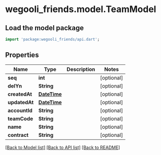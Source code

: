 # wegooli_friends.model.TeamModel

## Load the model package

```dart
import 'package:wegooli_friends/api.dart';
```

## Properties

| Name          | Type                        | Description | Notes      |
| ------------- | --------------------------- | ----------- | ---------- |
| **seq**       | **int**                     |             | [optional] |
| **delYn**     | **String**                  |             | [optional] |
| **createdAt** | [**DateTime**](DateTime.md) |             | [optional] |
| **updatedAt** | [**DateTime**](DateTime.md) |             | [optional] |
| **accountId** | **String**                  |             | [optional] |
| **teamCode**  | **String**                  |             | [optional] |
| **name**      | **String**                  |             | [optional] |
| **contract**  | **String**                  |             | [optional] |

[[Back to Model list]](../README.md#documentation-for-models)
[[Back to API list]](../README.md#documentation-for-api-endpoints)
[[Back to README]](../README.md)
